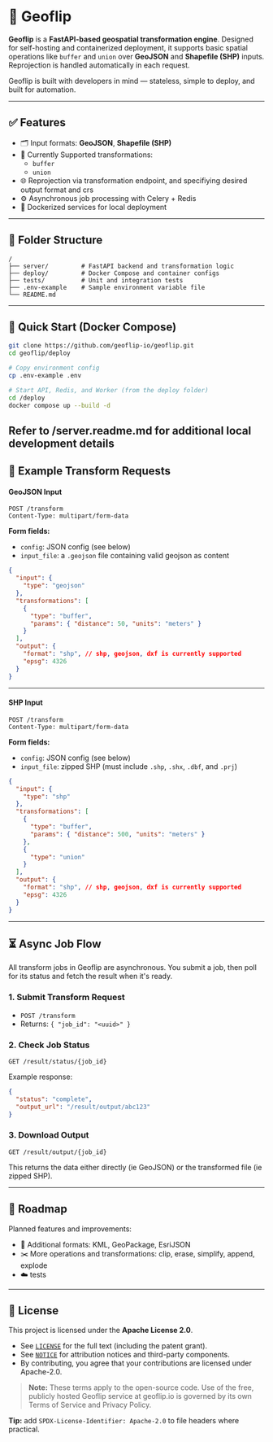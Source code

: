 # 🧭 Geoflip

**Geoflip** is a **FastAPI-based geospatial transformation engine**. Designed for self-hosting and containerized deployment, it supports basic spatial operations like `buffer` and `union` over **GeoJSON** and **Shapefile (SHP)** inputs. Reprojection is handled automatically in each request.

Geoflip is built with developers in mind — stateless, simple to deploy, and built for automation.

---

## ✅ Features

- 🗂 Input formats: **GeoJSON**, **Shapefile (SHP)**
- 🔧 Currently Supported transformations:
  - `buffer`
  - `union`
- 🌐 Reprojection via transformation endpoint, and specifiying desired output format and crs
- ⚙️ Asynchronous job processing with Celery + Redis
- 🐳 Dockerized services for local deployment

---

## 📁 Folder Structure

```
/
├── server/         # FastAPI backend and transformation logic
├── deploy/         # Docker Compose and container configs
├── tests/          # Unit and integration tests
├── .env-example    # Sample environment variable file
└── README.md
```

---

## 🚀 Quick Start (Docker Compose)

```bash
git clone https://github.com/geoflip-io/geoflip.git
cd geoflip/deploy

# Copy environment config
cp .env-example .env

# Start API, Redis, and Worker (from the deploy folder)
cd /deploy
docker compose up --build -d
```

Refer to /server.readme.md for additional local development details
---

## 🔁 Example Transform Requests

#### GeoJSON Input

```http
POST /transform
Content-Type: multipart/form-data
```

**Form fields:**
- `config`: JSON config (see below)
- `input_file`: a `.geojson` file containing valid geojson as content

```json
{
  "input": {
    "type": "geojson"
  },
  "transformations": [
    {
      "type": "buffer",
      "params": { "distance": 50, "units": "meters" }
    }
  ],
  "output": {
    "format": "shp", // shp, geojson, dxf is currently supported
    "epsg": 4326
  }
}
```

---

#### SHP Input

```http
POST /transform
Content-Type: multipart/form-data
```

**Form fields:**
- `config`: JSON config (see below)
- `input_file`: zipped SHP (must include `.shp`, `.shx`, `.dbf`, and `.prj`)

```json
{
  "input": {
    "type": "shp"
  },
  "transformations": [
    {
      "type": "buffer",
      "params": { "distance": 500, "units": "meters" }
    },
    {
      "type": "union"
    }
  ],
  "output": {
    "format": "shp", // shp, geojson, dxf is currently supported
    "epsg": 4326
  }
}
```

---

## ⏳ Async Job Flow

All transform jobs in Geoflip are asynchronous. You submit a job, then poll for its status and fetch the result when it's ready.

### 1. Submit Transform Request
- `POST /transform`
- Returns: `{ "job_id": "<uuid>" }`

### 2. Check Job Status
```http
GET /result/status/{job_id}
```
Example response:
```json
{
  "status": "complete",
  "output_url": "/result/output/abc123"
}
```

### 3. Download Output
```http
GET /result/output/{job_id}
```
This returns the data either directly (ie GeoJSON) or the transformed file (ie zipped SHP).

---

## 🔭 Roadmap

Planned features and improvements:

- 📁 Additional formats: KML, GeoPackage, EsriJSON
- ✂️ More operations and transformations: clip, erase, simplify, append, explode
- ☁️ tests

---

## 📄 License

This project is licensed under the **Apache License 2.0**.

- See [`LICENSE`](./LICENSE) for the full text (including the patent grant).
- See [`NOTICE`](./NOTICE) for attribution notices and third-party components.
- By contributing, you agree that your contributions are licensed under Apache-2.0.

> **Note:** These terms apply to the open-source code. Use of the free, publicly hosted Geoflip service at geoflip.io is governed by its own Terms of Service and Privacy Policy.

**Tip:** add `SPDX-License-Identifier: Apache-2.0` to file headers where practical.

